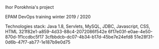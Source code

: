Ihor Porokhnia's project


EPAM DevOps  training winter 2019 / 2020

Technologies stack: Java 1.8, Servlets, MySQL, JDBC, Javascript, CSS, HTML
321f82e1-a859-4d33-88c4-2072086f542e
6f17e03f-e0ae-4e50-870d-1f1ccdbc5f17
3cfbbdcb-dc07-4b34-b17d-45be7e24efd8
51e28f31-0d6b-47f7-ab77-1e187b9e0d75
